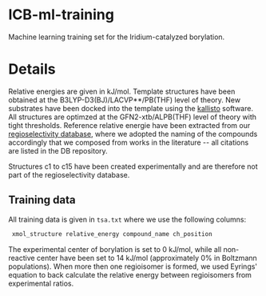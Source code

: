 # ICB-ml-training
Machine learning training set for the Iridium-catalyzed borylation.

# Details
Relative energies are given in kJ/mol. Template structures have been obtained at the B3LYP-D3(BJ)/LACVP**/PB(THF) level of theory.
New substrates have been docked into the template using the [kallisto](https://github.com/AstraZeneca/kallisto) software. 
All structures are optimzed at the GFN2-xtb/ALPB(THF) level of theory with tight thresholds.
Reference relative energie have been extracted from our [regioselectivity database](https://github.com/f3rmion/db_regioselectivity), where we adopted the naming of the compounds accordingly that we composed from works in the literature -- all citations are listed in the DB repository. 

Structures c1 to c15 have been created experimentally and are therefore not part of the regioselectivity database.

## Training data
All training data is given in ``tsa.txt`` where we use the following columns:

```bash
 xmol_structure relative_energy compound_name ch_position
```

The experimental center of borylation is set to 0 kJ/mol, while all non-reactive center have been set to 14 kJ/mol (approximately 0% in Boltzmann populations).
When more then one regioisomer is formed, we used Eyrings' equation to back calculate the relative energy between regioisomers from experimental ratios.
